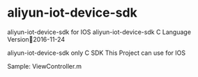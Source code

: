 # aliyun-iot-device-sdk
aliyun-iot-device-sdk for IOS
aliyun-iot-device-sdk C Language Version2016-11-24


aliyun-iot-device-sdk only C SDK
This Project can use for IOS

Sample: ViewController.m
